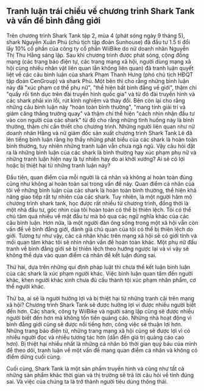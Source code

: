 ## Tranh luận trái chiều về chương trình Shark Tank và vấn đề bình đẳng giới
Trên chương trình Shark Tank tập 2, mùa 4 (phát sóng ngày 9 tháng 5), shark Nguyễn Xuân Phú (chủ tịch tập đoàn Sunhouse) đã đầu tư 1.5 tỉ đổi lấy 10% cổ phần của công ty cổ phần WiiBike do nữ doanh nhân Nguyễn Thị Thu Hằng sáng lập. Sau khi chương trình được phát sóng, cộng đồng mạng (các trang báo điện tự, các trang mạng xã hội, người dùng mạng xã hội cùng nhiều nhân vật liên quan lẫn không liên quan) đã tranh luận quyết liệt về các câu bình luận của shark Phạm Thanh Hưng (phó chủ tịch HĐQT tập đoàn CenGroup) và shark Phú. Một bên thì cho rằng những bình luận này đã "xúc phạm cơ thể phụ nữ", "thể hiện bất bình đẳng về giới", thậm chí "quấy rối tình dục trên đài truyền hình quốc gia" và từ đó đài truyền hình và các shark phải xin lỗi, rút kinh nghiệm và thay đổi. Bên còn lại cho rằng những câu bình luận này "hoàn toàn bình thường", "mang tính giải trí và giảm căng thẳng trường quay" và thậm chí thể hiện "cách nhìn nhận đầu tư vào con người của các shark" từ đó cho rằng những tình huống này là bình thường, thậm chí cần thiết cho chương trình. Những người liên quan như nữ doanh nhân Hằng và nữ giám đốc sản xuất chương trình Shark Tank Lê đã lên tiếng bình luận rằng họ thấy những phát biểu của các shark là hoàn toàn bình thường, tuy nhiên những tranh luận vẫn chưa ngã ngũ. Vậy câu hỏi đặt ra là những bình luận của các shark là bình thường hay xúc phạm phụ nữ và những tranh luận hiện nay là tự nhiên hay do ai khởi xướng? Ai sẽ có lợi hoặc bị thiệt hại từ những tranh luận này?

Đầu tiên, quan điểm của mỗi người là cá nhân và không ai hoàn toàn đúng cũng như không ai hoàn toàn sai trong vấn đề này. Quan điểm cá nhân của tôi về những bình luận của các shark là hoàn toàn bình thường, thể hiện khả năng giao tiếp rất tự nhiên của các shark. Tuy nhiên, là một người hâm mộ chương trình shark tank, học được rất nhiều từ chương trình, đồng thời là một nhà đầu tư, góc nhìn của tôi hoàn toàn có thể bị thiên lệch. Tôi có thể chú tâm quá nhiều về mặt đầu tư mà bỏ qua các ngữ nghĩa khác của các câu bình luận. Hơn nữa, là một người đàn ông sống trong một xã hội vẫn còn vấn đề về bình đẳng giới, đánh giá chủ quan của tôi có thể bị thiên lệch do giới. Tương tự như vậy, các cá nhân khác trên mạng xã hội sẽ có giới tính và mối quan tâm khác tôi sẽ nhìn nhận vấn đề hoàn toàn khác. Một phụ nữ đấu tranh về bình đẳng giới sẽ bị thiên lệch theo hướng ngược lại và vì vậy sẽ không thể dựa vào quan điểm cá nhân để kết luận đúng sai.

Thứ hai, dựa trên những qui định pháp luật thì chưa thể kết luận bình luận của các shark là xúc phạm người khác. Việc bình luận quan tâm đến người khác, khen người khác xinh chưa đủ cấu thành tội xúc phạm nhân phẩm, cơ thể người khác. 

Thứ ba, ai sẽ là người hưởng lợi và bị thiệt hại từ những tranh cãi trên mạng xã hội? Chương trình Shark Tank sẽ được hưởng lợi vì được nhiều người biết đến hơn. Các shark, công ty WiiBike và người sáng lập cũng sẽ được nhiều người biết đến hơn mà không tốn tiền quảng cáo. Những nhà hoạt động vì bình đẳng giới cũng sẽ được nổi tiếng hơn, công việc sẽ thuận lợi hơn. Những trang báo điện tử, những trang mạng xã hội cũng sẽ được lợi vì có nhiều người đọc và nhiều tương tác hơn (dẫn đến giá trị quảng cáo cao hơn). Bị thiệt hại nhiều nhất là những cá nhân bỏ thời gian quý báu của mình để theo dõi, tranh luận về một vấn đề mang quan điểm cá nhân và không có điểm dừng cuối cùng.

Cuối cùng, Shark Tank là một sản phẩm truyền hình và cũng như tất cả những sản phẩm khác thời gian và thị trường sẽ trả lời câu hỏi về tính đúng sai. Và việc của chúng ta là trở thành người tiêu dùng thông thái. 
